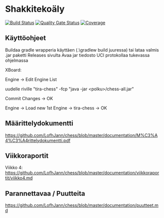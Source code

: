 # Shakkitekoäly
[![Build Status](https://travis-ci.org/LofhJann/chess.svg?branch=master)](https://travis-ci.org/LofhJann/chess) 
[![Quality Gate Status](https://sonarcloud.io/api/project_badges/measure?project=LofhJann_chess&metric=alert_status)](https://sonarcloud.io/dashboard?id=LofhJann_chess)
[![Coverage](https://sonarcloud.io/api/project_badges/measure?project=LofhJann_chess&metric=coverage)](https://sonarcloud.io/dashboard?id=LofhJann_chess)


## Käyttöohjeet
Buildaa gradle wrapperia käyttäen (.\gradlew build juuressa) tai lataa valmis .jar paketti Releases sivulta
Avaa jar tiedosto UCI protokollaa tukevassa ohjelmassa

XBoard:

Engine -> Edit Engine List

uudelle riville "tira-chess" -fcp "java -jar \<polku>/chess-all.jar"

Commit Changes -> OK

Engine -> Load new 1st Engine -> tira-chess -> OK

## Määrittelydokumentti

https://github.com/LofhJann/chess/blob/master/documentation/M%C3%A4%C3%A4rittelydokumentti.pdf

## Viikkoraportit

Viikko 4: https://github.com/LofhJann/chess/blob/master/documentation/viikkoraportit/viikko4.md

## Parannettavaa / Puutteita
https://github.com/LofhJann/chess/blob/master/documentation/puutteet.md
